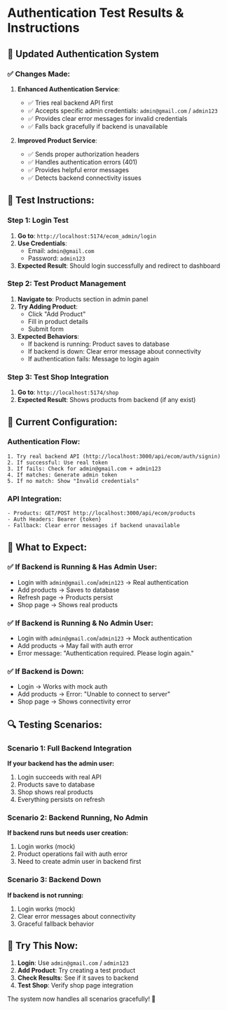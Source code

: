 # Authentication Test Results & Instructions

## 🎯 Updated Authentication System

### ✅ Changes Made:

1. **Enhanced Authentication Service**:
   - ✅ Tries real backend API first
   - ✅ Accepts specific admin credentials: `admin@gmail.com` / `admin123`
   - ✅ Provides clear error messages for invalid credentials
   - ✅ Falls back gracefully if backend is unavailable

2. **Improved Product Service**:
   - ✅ Sends proper authorization headers
   - ✅ Handles authentication errors (401)
   - ✅ Provides helpful error messages
   - ✅ Detects backend connectivity issues

## 🧪 Test Instructions:

### Step 1: Login Test
1. **Go to**: `http://localhost:5174/ecom_admin/login`
2. **Use Credentials**:
   - Email: `admin@gmail.com`
   - Password: `admin123`
3. **Expected Result**: Should login successfully and redirect to dashboard

### Step 2: Test Product Management
1. **Navigate to**: Products section in admin panel
2. **Try Adding Product**:
   - Click "Add Product"
   - Fill in product details
   - Submit form
3. **Expected Behaviors**:
   - If backend is running: Product saves to database
   - If backend is down: Clear error message about connectivity
   - If authentication fails: Message to login again

### Step 3: Test Shop Integration
1. **Go to**: `http://localhost:5174/shop`
2. **Expected Result**: Shows products from backend (if any exist)

## 🔧 Current Configuration:

### Authentication Flow:
```
1. Try real backend API (http://localhost:3000/api/ecom/auth/signin)
2. If successful: Use real token
3. If fails: Check for admin@gmail.com + admin123
4. If matches: Generate admin token
5. If no match: Show "Invalid credentials"
```

### API Integration:
```
- Products: GET/POST http://localhost:3000/api/ecom/products
- Auth Headers: Bearer {token}
- Fallback: Clear error messages if backend unavailable
```

## 🚀 What to Expect:

### ✅ If Backend is Running & Has Admin User:
- Login with `admin@gmail.com`/`admin123` → Real authentication
- Add products → Saves to database
- Refresh page → Products persist
- Shop page → Shows real products

### ✅ If Backend is Running & No Admin User:
- Login with `admin@gmail.com`/`admin123` → Mock authentication
- Add products → May fail with auth error
- Error message: "Authentication required. Please login again."

### ✅ If Backend is Down:
- Login → Works with mock auth
- Add products → Error: "Unable to connect to server"
- Shop page → Shows connectivity error

## 🔍 Testing Scenarios:

### Scenario 1: Full Backend Integration
**If your backend has the admin user:**
1. Login succeeds with real API
2. Products save to database
3. Shop shows real products
4. Everything persists on refresh

### Scenario 2: Backend Running, No Admin
**If backend runs but needs user creation:**
1. Login works (mock)
2. Product operations fail with auth error
3. Need to create admin user in backend first

### Scenario 3: Backend Down
**If backend is not running:**
1. Login works (mock)
2. Clear error messages about connectivity
3. Graceful fallback behavior

## 🎯 Try This Now:

1. **Login**: Use `admin@gmail.com` / `admin123`
2. **Add Product**: Try creating a test product
3. **Check Results**: See if it saves to backend
4. **Test Shop**: Verify shop page integration

The system now handles all scenarios gracefully! 🚀

